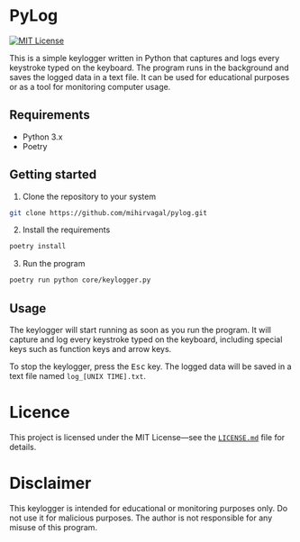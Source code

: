 # PyLog

[![MIT License](https://img.shields.io/badge/license-MIT-blue.svg?style=for-the-badge&logo=appveyor)](http://choosealicense.com/licenses/mit/)

This is a simple keylogger written in Python that captures and logs every keystroke typed on the keyboard. The program runs in the background and saves the logged data in a text file. It can be used for educational purposes or as a tool for monitoring computer usage.

## Requirements

- Python 3.x
- Poetry

## Getting started

1. Clone the repository to your system
```sh
git clone https://github.com/mihirvagal/pylog.git
```

2. Install the requirements
```sh
poetry install
```

3. Run the program
```sh
poetry run python core/keylogger.py
```

## Usage

The keylogger will start running as soon as you run the program. It will capture and log every keystroke typed on the keyboard, including special keys such as function keys and arrow keys.

To stop the keylogger, press the <kbd>Esc</kbd> key. The logged data will be saved in a text file named `log_[UNIX TIME].txt`.

# Licence

This project is licensed under the MIT License—see the [`LICENSE.md`](LICENSE.md) file for details.

# Disclaimer

This keylogger is intended for educational or monitoring purposes only. Do not use it for malicious purposes. The author is not responsible for any misuse of this program.
